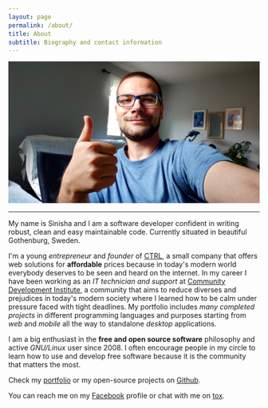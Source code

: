```yaml
---
layout: page
permalink: /about/
title: About
subtitle: Biography and contact information
---
```

![Personal Photo][me]

------

My name is Sinisha and I am a software developer confident in writing robust, clean and easy maintainable code. Currently situated in beautiful Gothenburg, Sweden.

I'm a young *entrepreneur* and *founder* of [CTRL][ctrl], a small company that offers web solutions for **affordable** prices because in today's modern world everybody deserves to be seen and heard on the internet. In my career I have been working as an *IT technician and support* at [Community Development Institute][cdi], a community that aims to reduce diverses and prejudices in today's modern society where I learned how to be calm under pressure faced with tight deadlines. My portfolio includes *many completed projects* in different programming languages and purposes starting from *web* and *mobile* all the way to standalone *desktop* applications.

I am a big enthusiast in the **free and open source software** philosophy and active *GNU/Linux* user since 2008. I often encourage people in my circle to learn how to use and develop free software because it is the community that matters the most.

Check my [portfolio]({{site.url}}/portfolio) or my open-source projects on [Github][github].

You can reach me on my [Facebook](facebook) profile or chat with me on [tox](tox:FE9C0193DEF672B9A55C522E05BD148BF2209896519BF667FA80365156D7B32469D0F1ECC950).


[me]: /assets/images/me.jpg
[ctrl]: https://ctrl.mk
[cdi]: https://irz.org.mk
[email]: mailto:me@sini6a.info
[instagram]: http://instagram.com/sini6a
[facebook]: https://www.facebook.com/sini6a.github.io
[github]: https://github.com/sini6a
[linkedin]: https://www.linkedin.com/in/sinisha-stojchevski-071447167/

[ tox ]: FE9C0193DEF672B9A55C522E05BD148BF2209896519BF667FA80365156D7B32469D0F1ECC950
